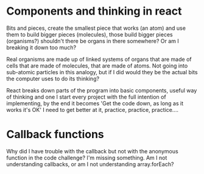 # Components and thinking in react

Bits and pieces, create the smallest piece that works (an atom) and use them to build bigger pieces (molecules), those build bigger pieces (organisms?) shouldn't there be organs in there somewhere? Or am I breaking it down too much? 

Real organisms are made up of linked systems of organs that are made of cells that are made of molecules, that are made of atoms. Not going into sub-atomic particles in this analogy, but if I did would they be the actual bits the computer uses to do its thinking?

React breaks down parts of the program into basic components, useful way of thinking and one I start every project with the full intention of implementing, by the end it becomes 'Get the code down, as long as it works it's OK' I need to get better at it, practice, practice, practice.... 

# Callback functions

Why did I have trouble with the callback but not with the anonymous function in the code challenge? I'm missing something. Am I not understanding callbacks, or am I not understanding array.forEach?

